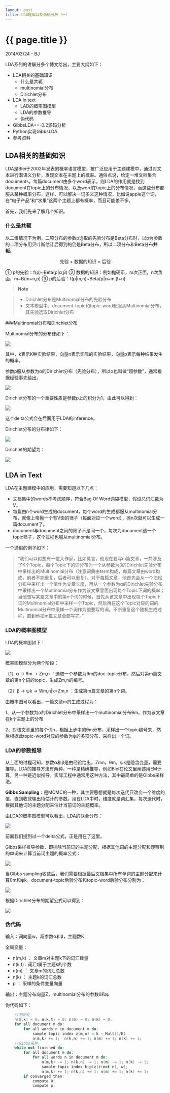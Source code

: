 ```yaml
---
layout: post
title: LDA理解以及源码分析（一）
---
```


{{ page.title }}
================

<p class="meta">2014/03/24 - BJ</p>

LDA系列的讲解分多个博文给出，主要大纲如下：

+ LDA相关的基础知识
  * 什么是共轭
  * multinomial分布
  * Dirichlet分布
+ LDA in text
  * LAD的概率图模型
  * LDA的参数推导
  * 伪代码
+ GibbsLDA++-0.2源码分析
+ Python实现GibbsLDA
+ 参考资料


## LDA相关的基础知识

LDA是Blei于2002年发表的概率语言模型，被广泛应用于主题建模中，通过对文本进行潜语义分析，发现文本在主题上的概率。通俗点说，给定一堆文档集合documents，每篇document由多个word表示，则LDA的作用就是找到document在topic上的分布情况，以及word在topic上的分布情况，而这些分布都服从某种概率分布，这样，可以解决一词多义这种情况，比如说apple这个词，在“电子产品”和“水果”这两个主题上都有概率，而且可能差不多。

首先，我们先来了解几个知识。

### 什么是**共轭**

以二维情况下为例，二项分布的参数p选取的先验分布是Beta分布时，以p为参数的二项分布用贝叶斯估计后得到的仍是Beta分布，所以二项分布和Beta分布**共轭**。

<center>先验 + 数据的知识 = 后验</center>

① p的先验：f(p)~Beta(p|α,β)
② 数据的知识：例如抛硬币，m次正面，n次负面，m~B(m+n,p)
③ p的后验：f(p|m,n)~Beta(p|α+m,β+n) 

> **Note**

> - Dirichlet分布是Multinomial分布的先验分布
> - 文本模型中，document-topic和topic-word都服从Multinomial分布，其先验选取Dirichlet分布


###Multinomial分布和Dirichlet分布

Multinomial分布的分布律如下：

![](http://images.cnitblog.com/blog/594372/201403/242148359988451.png)

其中，k表示K种实验结果，向量n表示实际的实验结果，向量p表示每种结果发生的概率。

参数p服从参数为α的Dirichlet分布（先验分布），所以α也叫做“超参数”，通常根据经验事先给出。

![](http://images.cnitblog.com/blog/594372/201403/242149087483313.png)

Dirichlet分布的一个重要性质是参数p上的积分为1，由此可以得到：

![](http://images.cnitblog.com/blog/594372/201403/242149287799625.png)

这个delta公式会在后面用于LDA的inference。

Dirichlet分布的分布律如下：

![](http://images.cnitblog.com/blog/594372/201403/242150599678901.png)

Dirichlet的期望为：

![](http://images.cnitblog.com/blog/594372/201403/251446528264526.png)

## LDA in Text

LDA在主题建模中的应用，需要知道以下几点：

* 文档集中的words不考虑顺序，符合Bag Of Word词袋模型，假设总词汇数为V。
* 每篇由n个word生成的document，每个word的生成都服从multinomial分布，就像上帝抛一个有V面的筛子（每面对应一个word），抛n次就可以生成一篇document了。
* document与document之间的筛子不是同一个，每次为document选一个topic筛子，这个过程也服从multinomial分布。

一个通俗的例子如下：

> “我们可以假想有一位大作家，比如莫言，他现在要写m篇文章，一共涉及了K个Topic，每个Topic下的词分布为一个从参数为β的Dirichlet先验分布中采样出的Multinomial分布（注意词典由term构成，每篇文章由word构成，前者不能重复，后者可以重复）。对于每篇文章，他首先会从一个泊松分布中采样出一个值作为文章长度，再从一个参数为α的Dirichlet先验分布中采样出一个Multinomial分布作为该文章里面出现每个Topic下词的概率；当他想写某篇文章中的第n个词的时候，首先从该文章中出现每个Topic下词的Multinomial分布中采样一个Topic，然后再在这个Topic对应的词的Multinomial分布中采样一个词作为他要写的词。不断重复这个随机生成过程，直到他把m篇文章全部写完。”

### LDA的概率图模型

LDA的概率图如下：

![](http://images.cnitblog.com/blog/594372/201403/251049150768815.png)

概率图模型分为两个阶段：

（1）α -> θm -> Zm,n ：选取一个参数为θm的doc-topic分布，然后对第m篇文章的第n个词的topic，生成Zm,n的编号。

（2）β -> ψk -> Wm,n|k=Zm,n ：生成第m篇文章的第n个词。

由概率图可以看出，一篇文章m的生成过程为：

1、从一个参数为α的Dirichlet分布中采样出一个multinomial分布θm，作为该文章在k个主题上的分布

2、对该文章里的每个词n，根据上步中的θm分布，采样出一个topic编号来，然后根据此topic-word对应的参数为ψ的多项分布，采样出一个词。

### LDA的参数推导

从上面的过程可知，参数α和β是由经验给出，Zmn，θm，ψk是隐含变量，需要推导。LDA的推导方法有两种，一种是精确推导，例如Blei在论文里阐述用EM计算，另一种是近似推导，实际工程中通常用这种方法，其中最简单的是Gibbs采样法。

**Gibbs Sampling**：是MCMC的一种，其主要思想就是每次迭代只改变一个维度的值，直到收敛输出待估计的参数。用在LDA中时，维度就是词汇集，每次迭代时，根据其他词的主题分配来估计当前词的主题概率。

由LDA的概率图模型可以看出，LDA的联合分布：

![](http://images.cnitblog.com/blog/594372/201403/251451522326988.png)

前面我们提到过一个delta公式，正是用在了这里。

Gibbs采样推导参数，即排除当前词的主题分配，根据其他词的主题分配和观察到的单词来计算当前词主题的概率公式：

![](http://images.cnitblog.com/blog/594372/201403/251452153117473.png)

当Gibbs sampling收敛后，我们需要根据最后文档集中所有单词的主题分配来计算θm和ψk。document-topic后验分布和topic-word后验分布分别为：

![](http://images.cnitblog.com/blog/594372/201403/251452323268073.png)

根据Dirichlet分布的期望公式可以得到：

![](http://images.cnitblog.com/blog/594372/201403/251452512179302.png)

### 伪代码

输入：词向量w，超参数α和β，主题数K

全局变量：

* n(m,k) ： 文章m对主题k下的词汇数量
* n(k,t) : 词汇t属于主题k的个数
* n(m) ： 文章m的词汇总数
* n(k) ： 主题k的词汇总数
* p ： 采样的条件变量向量

输出：主题分布向量Z，multinomial分布的参数θ和ψ

伪代码如下：


```cpp
    //初始化
    n(m,k) = 0; n(k,t) = 0; n(m) = 0; n(k) = 0;
    for all document m do:
        for all words n in document m do:
            sample topic index z(m,n) = k ~ Mult(1/K)
            n(m,k) += 1;  n(k,n) += 1; n(m) += 1; n(k) += 1;
    //Gibbs采样
    while not finished do:
        for all document m do:
            for all words n in document m do:
                n(m,k) -= 1; n(k,n) -= 1; n(m) -= 1; n(k) -= 1;
                sample topic index k~p(z|z(not n), w);
                n(m,k) += 1; n(k,n) += 1; n(m) += 1; n(k) += 1;
        if converged then:
            compute θ;
            compute ψ;
```

